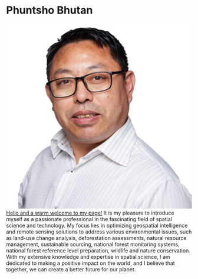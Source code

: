 # Phuntsho Bhutan
![](images/phuntsho_photo_small.png)
[Hello and a warm welcome to my page!](https://www.linkedin.com/in/phuntsho-phuntsho-51500437/) It is my pleasure to introduce myself as a passionate professional in the fascinating field of spatial science and technology. My focus lies in optimizing geospatial intelligence and remote sensing solutions to address various environmental issues, such as land-use change analysis, deforestation assessments, natural resource management, sustainable sourcing, national forest monitoring systems, national forest reference level preparation, wildlife and nature conservation. With my extensive knowledge and expertise in spatial science, I am dedicated to making a positive impact on the world, and I believe that together, we can create a better future for our planet.
